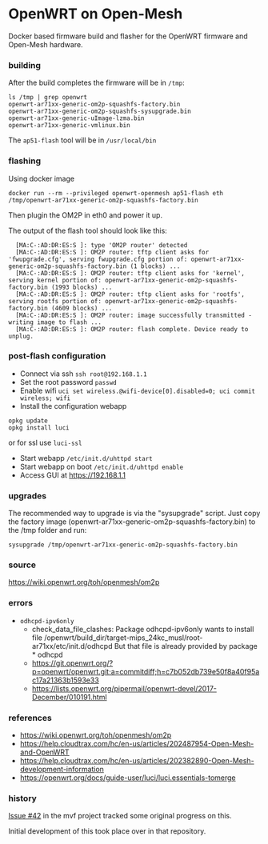 OpenWRT on Open-Mesh
=====

Docker based firmware build and flasher for the OpenWRT firmware and Open-Mesh hardware.

### building

After the build completes the firmware will be in `/tmp`:

```
ls /tmp | grep openwrt
openwrt-ar71xx-generic-om2p-squashfs-factory.bin
openwrt-ar71xx-generic-om2p-squashfs-sysupgrade.bin
openwrt-ar71xx-generic-uImage-lzma.bin
openwrt-ar71xx-generic-vmlinux.bin
```

The `ap51-flash` tool will be in `/usr/local/bin`

### flashing

Using docker image

```
docker run --rm --privileged openwrt-openmesh ap51-flash eth /tmp/openwrt-ar71xx-generic-om2p-squashfs-factory.bin
```

Then plugin the OM2P in eth0 and power it up.

The output of the flash tool should look like this:

```
  [MA:C-:AD:DR:ES:S ]: type 'OM2P router' detected
  [MA:C-:AD:DR:ES:S ]: OM2P router: tftp client asks for 'fwupgrade.cfg', serving fwupgrade.cfg portion of: openwrt-ar71xx-generic-om2p-squashfs-factory.bin (1 blocks) ...
  [MA:C-:AD:DR:ES:S ]: OM2P router: tftp client asks for 'kernel', serving kernel portion of: openwrt-ar71xx-generic-om2p-squashfs-factory.bin (1993 blocks) ...
  [MA:C-:AD:DR:ES:S ]: OM2P router: tftp client asks for 'rootfs', serving rootfs portion of: openwrt-ar71xx-generic-om2p-squashfs-factory.bin (4609 blocks) ...
  [MA:C-:AD:DR:ES:S ]: OM2P router: image successfully transmitted - writing image to flash ...
  [MA:C-:AD:DR:ES:S ]: OM2P router: flash complete. Device ready to unplug.
```

### post-flash configuration

- Connect via ssh `ssh root@192.168.1.1`
- Set the root password `passwd`
- Enable wifi `uci set wireless.@wifi-device[0].disabled=0; uci commit wireless; wifi`
- Install the configuration webapp

```
opkg update
opkg install luci
```

or for ssl use `luci-ssl`

- Start webapp `/etc/init.d/uhttpd start`
- Start webapp on boot `/etc/init.d/uhttpd enable`
- Access GUI at https://192.168.1.1

### upgrades

The recommended way to upgrade is via the "sysupgrade" script. Just copy the factory image (openwrt-ar71xx-generic-om2p-squashfs-factory.bin) to the /tmp folder and run:

`sysupgrade /tmp/openwrt-ar71xx-generic-om2p-squashfs-factory.bin`

### source

https://wiki.openwrt.org/toh/openmesh/om2p

### errors

- `odhcpd-ipv6only`
  - check_data_file_clashes: Package odhcpd-ipv6only wants to install file /openwrt/build_dir/target-mips_24kc_musl/root-ar71xx/etc/init.d/odhcpd But that file is already provided by package  * odhcpd
  - https://git.openwrt.org/?p=openwrt/openwrt.git;a=commitdiff;h=c7b052db739e50f8a40f95ac17a21363b1593e33
  - https://lists.openwrt.org/pipermail/openwrt-devel/2017-December/010191.html

### references
- https://wiki.openwrt.org/toh/openmesh/om2p
- https://help.cloudtrax.com/hc/en-us/articles/202487954-Open-Mesh-and-OpenWRT
- https://help.cloudtrax.com/hc/en-us/articles/202382890-Open-Mesh-development-information
- https://openwrt.org/docs/guide-user/luci/luci.essentials-tomerge

### history

[Issue #42](https://github.com/jw3/mvf/issues/42) in the mvf project tracked some original progress on this.

Initial development of this took place over in that repository.
